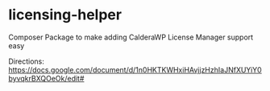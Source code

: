 # licensing-helper
Composer Package to make adding CalderaWP License Manager support easy

Directions: https://docs.google.com/document/d/1n0HKTKWHxiHAvjjzHzhIaJNfXUYiY0byvqkrBXQOeOk/edit#
